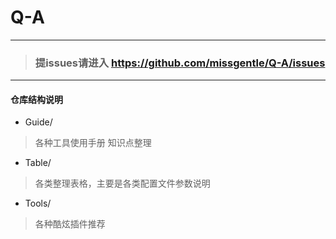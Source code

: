 # Q-A

------------------------

> ### **提issues请进入  https://github.com/missgentle/Q-A/issues**

------------------------

#### 仓库结构说明

* Guide/
> 各种工具使用手册
> 知识点整理

* Table/
> 各类整理表格，主要是各类配置文件参数说明

* Tools/
> 各种酷炫插件推荐


